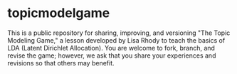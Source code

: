 topicmodelgame
==============

This is a public repository for sharing, improving, and versioning "The Topic Modeling Game," a lesson developed by Lisa Rhody to teach the basics of LDA (Latent Dirichlet Allocation).  You are welcome to fork, branch, and revise the game; however, we ask that you share your experiences and revisions so that others may benefit. 